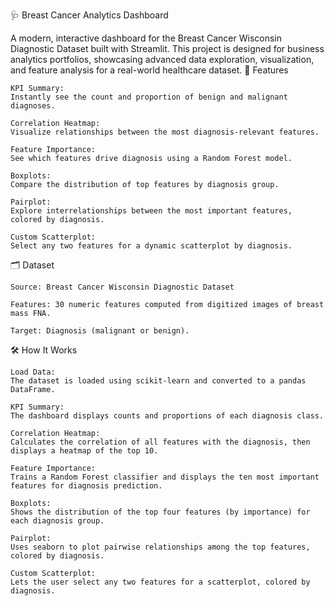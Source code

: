 🩺 Breast Cancer Analytics Dashboard

A modern, interactive dashboard for the Breast Cancer Wisconsin Diagnostic Dataset built with Streamlit.
This project is designed for business analytics portfolios, showcasing advanced data exploration, visualization, and feature analysis for a real-world healthcare dataset.
🚀 Features

    KPI Summary:
    Instantly see the count and proportion of benign and malignant diagnoses.

    Correlation Heatmap:
    Visualize relationships between the most diagnosis-relevant features.

    Feature Importance:
    See which features drive diagnosis using a Random Forest model.

    Boxplots:
    Compare the distribution of top features by diagnosis group.

    Pairplot:
    Explore interrelationships between the most important features, colored by diagnosis.

    Custom Scatterplot:
    Select any two features for a dynamic scatterplot by diagnosis.

🗂️ Dataset

    Source: Breast Cancer Wisconsin Diagnostic Dataset

    Features: 30 numeric features computed from digitized images of breast mass FNA.

    Target: Diagnosis (malignant or benign).

🛠️ How It Works

    Load Data:
    The dataset is loaded using scikit-learn and converted to a pandas DataFrame.

    KPI Summary:
    The dashboard displays counts and proportions of each diagnosis class.

    Correlation Heatmap:
    Calculates the correlation of all features with the diagnosis, then displays a heatmap of the top 10.

    Feature Importance:
    Trains a Random Forest classifier and displays the ten most important features for diagnosis prediction.

    Boxplots:
    Shows the distribution of the top four features (by importance) for each diagnosis group.

    Pairplot:
    Uses seaborn to plot pairwise relationships among the top features, colored by diagnosis.

    Custom Scatterplot:
    Lets the user select any two features for a scatterplot, colored by diagnosis.
